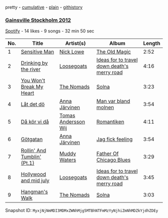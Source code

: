pretty - [cumulative](/playlists/cumulative/6ClBNzH2PMh2jvkEuSFBFJ.md) - [plain](/playlists/plain/6ClBNzH2PMh2jvkEuSFBFJ) - [githistory](https://github.githistory.xyz/mackorone/spotify-playlist-archive/blob/main/playlists/plain/6ClBNzH2PMh2jvkEuSFBFJ)

### [Gainsville Stockholm 2012](https://open.spotify.com/playlist/6ClBNzH2PMh2jvkEuSFBFJ)

> 

[Spotify](https://open.spotify.com/user/spotify) - 14 likes - 9 songs - 32 min 50 sec

| No. | Title | Artist(s) | Album | Length |
|---|---|---|---|---|
| 1 | [Sensitive Man](https://open.spotify.com/track/7q8iXBnkkAG1ztS2xWDJku) | [Nick Lowe](https://open.spotify.com/artist/3BqaUtuQmqIHg7B5Bc7fP7) | [The Old Magic](https://open.spotify.com/album/7FKfX7zjGapMwa1FsG91gh) | 2:52 |
| 2 | [Drinking by the river](https://open.spotify.com/track/0E9m1MX0AeKysgPMtaNHWJ) | [Loosegoats](https://open.spotify.com/artist/6tgChgEXkgpoJqmmoFkH44) | [Ideas for to travel down death's merry road](https://open.spotify.com/album/4XoFG9GjNRw0mOfts8MxFA) | 4:16 |
| 3 | [You Won't Break My Heart](https://open.spotify.com/track/2uUtrcFWDdt5Q2BkTOdCEK) | [The Nomads](https://open.spotify.com/artist/1oy9v5jsSnvtNrjgr0rr8t) | [Solna](https://open.spotify.com/album/28JVLxY4AHdwtVHbG4FGcX) | 3:23 |
| 4 | [Låt det dö](https://open.spotify.com/track/09sWUVodQAZA68VD3sSGeL) | [Anna Järvinen](https://open.spotify.com/artist/70vrcQugFAOAtOFIW1wcyR) | [Man var bland molnen](https://open.spotify.com/album/3KOEtiA5EAbhnW9FamMLdy) | 3:54 |
| 5 | [Då kör vi då](https://open.spotify.com/track/3MEmmzyoEBMyk4IDlHgd0W) | [Tomas Andersson Wij](https://open.spotify.com/artist/2j8XNrT8TQH4JMeyEMJYfL) | [Romantiken](https://open.spotify.com/album/3OFEdCQT0q6Xw8ELYAdvNj) | 4:11 |
| 6 | [Götgatan](https://open.spotify.com/track/5psJeEJKTawOmVh7gfNp9R) | [Anna Järvinen](https://open.spotify.com/artist/70vrcQugFAOAtOFIW1wcyR) | [Jag fick feeling](https://open.spotify.com/album/0VZqkP44Ch6UqS6lmwfaDc) | 3:54 |
| 7 | [Rollin' And Tumblin' \(Pt.1\)](https://open.spotify.com/track/6KtnrjRUp7celmPGrHXEw5) | [Muddy Waters](https://open.spotify.com/artist/4y6J8jwRAwO4dssiSmN91R) | [Father Of Chicago Blues](https://open.spotify.com/album/2F8e1ORfjtshM2M7nY0ckJ) | 3:29 |
| 8 | [Hollywood and mid july](https://open.spotify.com/track/2muadjMMWnce8xrNOPHK7t) | [Loosegoats](https://open.spotify.com/artist/6tgChgEXkgpoJqmmoFkH44) | [Ideas for to travel down death's merry road](https://open.spotify.com/album/4XoFG9GjNRw0mOfts8MxFA) | 3:45 |
| 9 | [Hangman's Walk](https://open.spotify.com/track/18qSHUgOLAeTUghWUqTjCX) | [The Nomads](https://open.spotify.com/artist/1oy9v5jsSnvtNrjgr0rr8t) | [Solna](https://open.spotify.com/album/28JVLxY4AHdwtVHbG4FGcX) | 3:03 |

Snapshot ID: `MyxjNjNmMDI3MDMxZWNhMjg5MTBhNTFmMzYyNjhiZmNhMDZkYjdhZDEy`